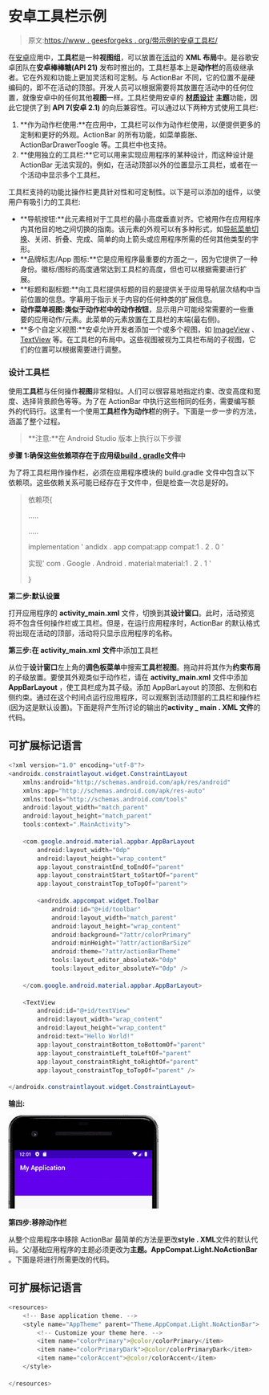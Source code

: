 # 安卓工具栏示例

> 原文:[https://www . geesforgeks . org/带示例的安卓工具栏/](https://www.geeksforgeeks.org/toolbar-in-android-with-example/)

在[安卓](https://www.geeksforgeeks.org/kotlin-android-tutorial/)应用中，**工具栏**是一种**视图组**，可以放置在[活动](https://www.geeksforgeeks.org/activity-lifecycle-in-android-with-demo-app/)的 **XML 布局**中。是谷歌安卓团队在**安卓棒棒糖(API 21)** 发布时推出的。工具栏基本上是**动作栏**的高级继承者。它在外观和功能上更加灵活和可定制。与 ActionBar 不同，它的位置不是硬编码的，即不在活动的顶部。开发人员可以根据需要将其放置在活动中的任何位置，就像安卓中的任何其他**视图**一样。工具栏使用安卓的 [**材质设计**](https://www.geeksforgeeks.org/introduction-to-material-design-in-android/) **主题**功能，因此它提供了到 **API 7(安卓 2.1)** 的向后兼容性。可以通过以下两种方式使用工具栏:

1.  **作为动作栏使用:**在应用中，工具栏可以作为动作栏使用，以便提供更多的定制和更好的外观。ActionBar 的所有功能，如菜单膨胀、ActionBarDrawerToogle 等。工具栏中也支持。
2.  **使用独立的工具栏:**它可以用来实现应用程序的某种设计，而这种设计是 ActionBar 无法实现的。例如，在活动顶部以外的位置显示工具栏，或者在一个活动中显示多个工具栏。

工具栏支持的功能比操作栏更具针对性和可定制性。以下是可以添加的组件，以使用户有吸引力的工具栏:

*   **导航按钮:**此元素相对于工具栏的最小高度垂直对齐。它被用作在应用程序内其他目的地之间切换的指南。该元素的外观可以有多种形式，如[导航菜单切换](https://www.geeksforgeeks.org/create-a-mobile-toggle-navigation-menu-using-html-css-and-javascript/)、关闭、折叠、完成、简单的向上箭头或应用程序所需的任何其他类型的字形。
*   **品牌标志/App 图标:**它是应用程序最重要的方面之一，因为它提供了一种身份。徽标/图标的高度通常达到工具栏的高度，但也可以根据需要进行扩展。
*   **标题和副标题:**向工具栏提供标题的目的是提供关于应用导航层次结构中当前位置的信息。字幕用于指示关于内容的任何种类的扩展信息。
*   **动作菜单视图:**类似于动作栏中的**动作按钮**，显示用户可能经常需要的一些重要的应用动作/元素。此菜单的元素放置在工具栏的末端(最右侧)。
*   **多个自定义视图:**安卓允许开发者添加一个或多个视图，如 [ImageView](https://www.geeksforgeeks.org/imageview-in-kotlin/) 、 [TextView](https://www.geeksforgeeks.org/textview-in-kotlin/) 等。在工具栏的布局中。这些视图被视为工具栏布局的子视图，它们的位置可以根据需要进行调整。

### **设计工具栏**

使用**工具栏**与任何操作**视图**非常相似。人们可以很容易地指定约束、改变高度和宽度、选择背景颜色等等。为了在 ActionBar 中执行这些相同的任务，需要编写额外的代码行。这里有一个使用**工具栏作为动作栏**的例子。下面是一步一步的方法，涵盖了整个过程。

> **注意:**在 Android Studio 版本上执行以下步骤

**步骤 1:确保这些依赖项存在于应用级**[**build . gradle**](https://www.geeksforgeeks.org/android-build-gradle/)**文件**中

为了将工具栏用作操作栏，必须在应用程序模块的 build.gradle 文件中包含以下依赖项。这些依赖关系可能已经存在于文件中，但是检查一次总是好的。

> 依赖项{
> 
> …..
> 
> …..
> 
> implementation ' andidx . app compat:app compat:1 . 2 . 0 '
> 
> 实现' com . Google . Android . material:material:1 . 2 . 1 '
> 
> }

**第二步:默认设置**

打开应用程序的 **activity_main.xml** 文件，切换到其**设计窗口**。此时，活动预览将不包含任何操作栏或工具栏。但是，在运行应用程序时，ActionBar 的默认格式将出现在活动的顶部，活动将只显示应用程序的名称。

**第三步:在 activity_main.xml 文件**中添加工具栏

从位于**设计窗口**左上角的**调色板菜单**中搜索**工具栏视图**。拖动并将其作为**约束布局**的子级放置。要使其外观类似于动作栏，请在 **activity_main.xml** 文件中添加 **AppBarLayout** ，使工具栏成为其子级。添加 AppBarLayout 的顶部、左侧和右侧约束。通过在这个时间点运行应用程序，可以观察到活动顶部的工具栏和操作栏(因为这是默认设置)。下面是将产生所讨论的输出的**activity _ main . XML 文件**的代码。

## 可扩展标记语言

```java
<?xml version="1.0" encoding="utf-8"?>
<androidx.constraintlayout.widget.ConstraintLayout 
    xmlns:android="http://schemas.android.com/apk/res/android"
    xmlns:app="http://schemas.android.com/apk/res-auto"
    xmlns:tools="http://schemas.android.com/tools"
    android:layout_width="match_parent"
    android:layout_height="match_parent"
    tools:context=".MainActivity">

    <com.google.android.material.appbar.AppBarLayout
        android:layout_width="0dp"
        android:layout_height="wrap_content"
        app:layout_constraintEnd_toEndOf="parent"
        app:layout_constraintStart_toStartOf="parent"
        app:layout_constraintTop_toTopOf="parent">

        <androidx.appcompat.widget.Toolbar
            android:id="@+id/toolbar"
            android:layout_width="match_parent"
            android:layout_height="wrap_content"
            android:background="?attr/colorPrimary"
            android:minHeight="?attr/actionBarSize"
            android:theme="?attr/actionBarTheme"
            tools:layout_editor_absoluteX="0dp"
            tools:layout_editor_absoluteY="0dp" />

    </com.google.android.material.appbar.AppBarLayout>

    <TextView
        android:id="@+id/textView"
        android:layout_width="wrap_content"
        android:layout_height="wrap_content"
        android:text="Hello World!"
        app:layout_constraintBottom_toBottomOf="parent"
        app:layout_constraintLeft_toLeftOf="parent"
        app:layout_constraintRight_toRightOf="parent"
        app:layout_constraintTop_toTopOf="parent" />

</androidx.constraintlayout.widget.ConstraintLayout>
```

**输出:**

![](img/b505ec8f25cec429331813751b923f01.png)

**第四步:移除动作栏**

从整个应用程序中移除 ActionBar 最简单的方法是更改**style . XML**文件的默认代码。父/基础应用程序的主题必须更改为**主题。AppCompat.Light.NoActionBar** 。下面是将进行所需更改的代码。

## 可扩展标记语言

```java
<resources>
    <!-- Base application theme. -->
    <style name="AppTheme" parent="Theme.AppCompat.Light.NoActionBar">
        <!-- Customize your theme here. -->
        <item name="colorPrimary">@color/colorPrimary</item>
        <item name="colorPrimaryDark">@color/colorPrimaryDark</item>
        <item name="colorAccent">@color/colorAccent</item>
    </style>

</resources>
```